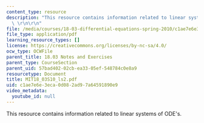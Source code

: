 ```yaml
---
content_type: resource
description: "This resource contains information related to linear systems of ODE's.\
  \ \r\n\r\n"
file: /media/courses/18-03-differential-equations-spring-2010/c1ae7e6e3eca0d082ad97a64591890e9_MIT18_03S10_ls2.pdf
file_type: application/pdf
learning_resource_types: []
license: https://creativecommons.org/licenses/by-nc-sa/4.0/
ocw_type: OCWFile
parent_title: 18.03 Notes and Exercises
parent_type: CourseSection
parent_uid: 57bad402-02cb-ea33-05ef-548784c0e8a9
resourcetype: Document
title: MIT18_03S10_ls2.pdf
uid: c1ae7e6e-3eca-0d08-2ad9-7a64591890e9
video_metadata:
  youtube_id: null
---
```

This resource contains information related to linear systems of ODE's. 

